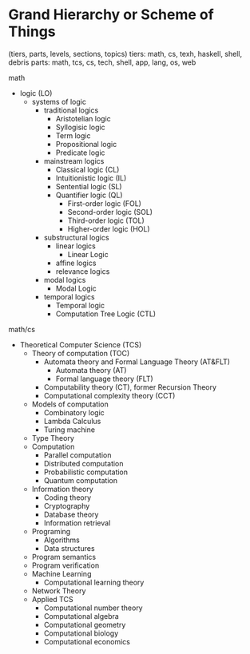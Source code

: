 # Grand Hierarchy or Scheme of Things

(tiers, parts, levels, sections, topics)
tiers: math, cs, texh, haskell, shell, debris
parts: math, tcs, cs, tech, shell, app, lang, os, web

math
- logic (LO)
  - systems of logic
    - traditional logics
      - Aristotelian logic
      - Syllogisic logic
      - Term logic
      - Propositional logic
      - Predicate logic
    - mainstream logics
      - Classical logic (CL)
      - Intuitionistic logic (IL)
      - Sentential logic (SL)
      - Quantifier logic (QL)
        - First-order logic (FOL)
        - Second-order logic (SOL)
        - Third-order logic (TOL)
        - Higher-order logic (HOL)
    - substructural logics
      - linear logics
        - Linear Logic
      - affine logics
      - relevance logics
    - modal logics
      - Modal Logic
    - temporal logics
      - Temporal logic
      - Computation Tree Logic (CTL)




math/cs
- Theoretical Computer Science (TCS)
  - Theory of computation (TOC)
    - Automata theory and Formal Language Theory (AT&FLT)
      - Automata theory (AT)
      - Formal language theory (FLT)
    - Computability theory (CT), former Recursion Theory
    - Computational complexity theory (CCT)
  - Models of computation
    - Combinatory logic
    - Lambda Calculus
    - Turing machine
  - Type Theory
  - Computation
    - Parallel computation
    - Distributed computation
    - Probabilistic computation
    - Quantum computation
  - Information theory
    - Coding theory
    - Cryptography
    - Database theory
    - Information retrieval
  - Programing
    - Algorithms
    - Data structures
  - Program semantics
  - Program verification
  - Machine Learning
    - Computational learning theory
  - Network Theory
  - Applied TCS
    - Computational number theory
    - Computational algebra
    - Computational geometry
    - Computational biology
    - Computational economics

